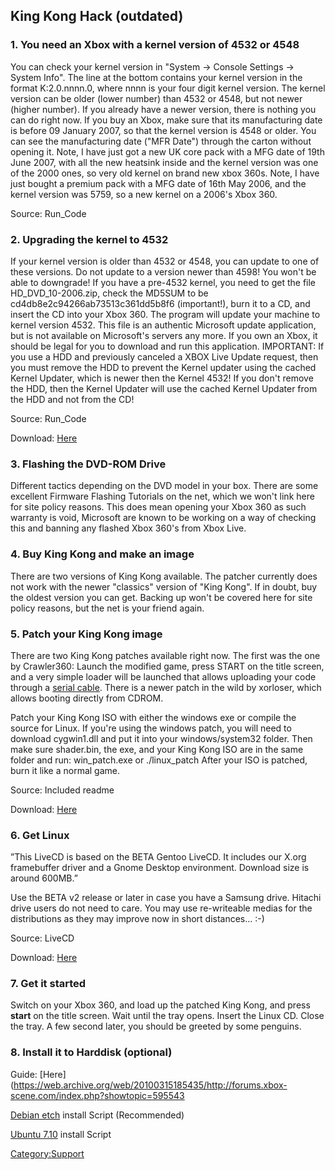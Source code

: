 ## King Kong Hack (outdated)

### 1\. You need an Xbox with a kernel version of 4532 or 4548

You can check your kernel version in "System -\> Console Settings -\>
System Info". The line at the bottom contains your kernel version in the
format K:2.0.nnnn.0, where nnnn is your four digit kernel version. The
kernel version can be older (lower number) than 4532 or 4548, but not
newer (higher number). If you already have a newer version, there is
nothing you can do right now. If you buy an Xbox, make sure that its
manufacturing date is before 09 January 2007, so that the kernel version
is 4548 or older. You can see the manufacturing date ("MFR Date")
through the carton without opening it. Note, I have just got a new UK
core pack with a MFG date of 19th June 2007, with all the new heatsink
inside and the kernel version was one of the 2000 ones, so very old
kernel on brand new xbox 360s. Note, I have just bought a premium pack
with a MFG date of 16th May 2006, and the kernel version was 5759, so a
new kernel on a 2006's Xbox 360.

Source: Run_Code

### 2\. Upgrading the kernel to 4532

If your kernel version is older than 4532 or 4548, you can update to one
of these versions. Do not update to a version newer than 4598\! You
won't be able to downgrade\! If you have a pre-4532 kernel, you need to
get the file HD_DVD_10-2006.zip, check the MD5SUM to be
cd4db8e2c94266ab73513c361dd5b8f6 (important\!), burn it to a CD, and
insert the CD into your Xbox 360. The program will update your machine
to kernel version 4532. This file is an authentic Microsoft update
application, but is not available on Microsoft's servers any more. If
you own an Xbox, it should be legal for you to download and run this
application. IMPORTANT: If you use a HDD and previously canceled a XBOX
Live Update request, then you must remove the HDD to prevent the Kernel
updater using the cached Kernel Updater, which is newer then the Kernel
4532\! If you don't remove the HDD, then the Kernel Updater will use the
cached Kernel Updater from the HDD and not from the CD\!

Source: Run_Code

Download: [Here](http://www.360mods.net/Downloads/details/id=76.html)

### 3\. Flashing the DVD-ROM Drive

Different tactics depending on the DVD model in your box. There are some
excellent Firmware Flashing Tutorials on the net, which we won't link
here for site policy reasons. This does mean opening your Xbox 360 as
such warranty is void, Microsoft are known to be working on a way of
checking this and banning any flashed Xbox 360's from Xbox Live.

### 4\. Buy King Kong and make an image

There are two versions of King Kong available. The patcher currently
does not work with the newer "classics" version of "King Kong". If in
doubt, buy the oldest version you can get. Backing up won't be covered
here for site policy reasons, but the net is your friend again.

### 5\. Patch your King Kong image

There are two King Kong patches available right now. The first was the
one by Crawler360: Launch the modified game, press START on the title
screen, and a very simple loader will be launched that allows uploading
your code through a [serial cable](Serial_Console "wikilink"). There is
a newer patch in the wild by xorloser, which allows booting directly
from CDROM.

Patch your King Kong ISO with either the windows exe or compile the
source for Linux. If you're using the windows patch, you will need to
download cygwin1.dll and put it into your windows/system32 folder. Then
make sure shader.bin, the exe, and your King Kong ISO are in the same
folder and run: win_patch.exe <name of iso> or ./linux_patch
<name of iso> After your ISO is patched, burn it like a normal game.

Source: Included readme

Download:
[Here](http://www.mydedibox.fr/~free60/get_file.php?file=KK_Shader_Exploit_XELL_READCD.zip)

### 6\. Get Linux

”This LiveCD is based on the BETA Gentoo LiveCD. It includes our X.org
framebuffer driver and a Gnome Desktop environment. Download size is
around 600MB.”

Use the BETA v2 release or later in case you have a Samsung drive.
Hitachi drive users do not need to care. You may use re-writeable medias
for the distributions as they may improve now in short distances... :-)

Source: LiveCD

Download:
[Here](http://downloads.sourceforge.net/free60/gentoo-livecd-xenon-beta-v2.iso)

### 7\. Get it started

Switch on your Xbox 360, and load up the patched King Kong, and press
**start** on the title screen. Wait until the tray opens. Insert the
Linux CD. Close the tray. A few second later, you should be greeted by
some penguins.

### 8\. Install it to Harddisk (optional)

Guide: [Here](https://web.archive.org/web/20100315185435/http://forums.xbox-scene.com/index.php?showtopic=595543

[Debian etch](Debian-etch "wikilink") install Script (Recommended)

[Ubuntu 7.10](Ubuntu7.10 "wikilink") install Script

[Category:Support](Category:Support "wikilink")